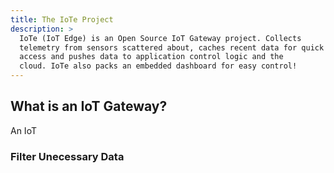 ```yaml
---
title: The IoTe Project
description: >
  IoTe (IoT Edge) is an Open Source IoT Gateway project. Collects
  telemetry from sensors scattered about, caches recent data for quick
  access and pushes data to application control logic and the
  cloud. IoTe also packs an embedded dashboard for easy control!
---
```


## What is an IoT Gateway?

An IoT

### Filter Unecessary Data
